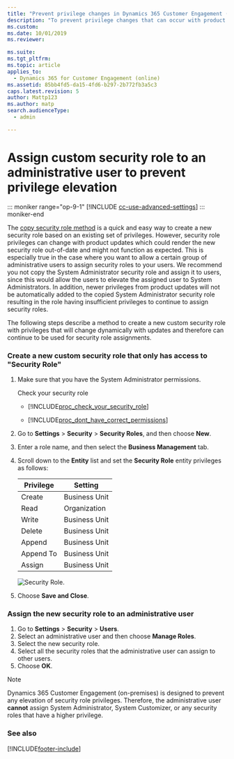 ```yaml
---
title: "Prevent privilege changes in Dynamics 365 Customer Engagement (on-premises)"
description: "To prevent privilege changes that can occur with product updates, create a new custom security role and assign it to an administrative user."
ms.custom: 
ms.date: 10/01/2019
ms.reviewer: 

ms.suite: 
ms.tgt_pltfrm: 
ms.topic: article
applies_to: 
  - Dynamics 365 for Customer Engagement (online)
ms.assetid: 85bb4fd5-da15-4fd6-b297-2b772fb3a5c3
caps.latest.revision: 5
author: Mattp123
ms.author: matp
search.audienceType: 
  - admin

---
```

# Assign custom security role to an administrative user to prevent privilege elevation

::: moniker range="op-9-1"
[!INCLUDE [cc-use-advanced-settings](../includes/cc-use-advanced-settings.md)]
::: moniker-end

The [copy security role method](copy-security-role.md) is a quick and easy way to create a new security role based on an existing set of privileges. However, security role privileges can change with product updates which could render the new security role out-of-date and might not function as expected. This is especially true in the case where you want to allow a certain group of administrative users to assign security roles to your users.  We recommend you not copy the System Administrator security role and assign it to users, since this would allow the users to elevate the assigned user to System Administrators.  In addition, newer privileges from product updates will not be automatically added to the copied System Administrator security role resulting in the role having insufficient privileges to continue to assign security roles.

The following steps describe a method to create a new custom security role with privileges that will change dynamically with updates and therefore can continue to be used for security role assignments.

### Create a new custom security role that only has access to "Security Role"

1. Make sure that you have the System Administrator permissions.

    Check your security role  

   - [!INCLUDE[proc_check_your_security_role](../includes/proc-check-your-security-role.md)]  

   - [!INCLUDE[proc_dont_have_correct_permissions](../includes/proc-dont-have-correct-permissions.md)]  

2. Go to **Settings** > **Security** > **Security Roles**, and then choose **New**.
3. Enter a role name, and then select the **Business Management** tab.
4. Scroll down to the **Entity** list and set the **Security Role** entity privileges as follows:

   |Privilege  |Setting  |
   |---------|---------|
   |Create     |Business Unit         |
   |Read     |Organization         |
   |Write     |Business Unit         |
   |Delete     |Business Unit         |
   |Append     |Business Unit         |
   |Append To     |Business Unit         |
   |Assign     |Business Unit         |

   ![Security Role.](media/security-role.png)

5. Choose **Save and Close**.

### Assign the new security role to an administrative user

1. Go to **Settings** > **Security** > **Users**.
2. Select an administrative user and then choose **Manage Roles**.
3. Select the new security role.
4. Select all the security roles that the administrative user can assign to other users.
5. Choose **OK**.

> [!NOTE]
> Dynamics 365 Customer Engagement (on-premises) is designed to prevent any elevation of security role privileges. Therefore, the administrative user **cannot** assign System Administrator, System Customizer, or any security roles that have a higher privilege.

### See also



[!INCLUDE[footer-include](../../../includes/footer-banner.md)]
